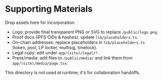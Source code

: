 # Supporting Materials

Drop assets here for incorporation:

- Logo: provide final transparent PNG or SVG to replace `/public/logo.png`.
- Proof docs (IPFS CIDs & hashes): update `lib/placeholders.ts`.
- On-chain addresses: replace placeholders in `lib/placeholders.ts` (token, pool, LP locker, multisig, timelock).
- Legal copy: edit under `app/(site)/legal/*`.
- Press/media: add files to `/public/media/` and link them from `app/(site)/media/page.tsx`.

This directory is not used at runtime; it's for collaboration handoffs.
